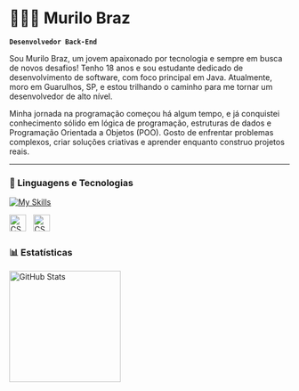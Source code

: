 # 👨🏽‍💻 Murilo Braz

**`Desenvolvedor Back-End`**

Sou Murilo Braz, um jovem apaixonado por tecnologia e sempre em busca de novos desafios! Tenho 18 anos e sou estudante dedicado de desenvolvimento de software, com foco principal em Java. Atualmente, moro em Guarulhos, SP, e estou trilhando o caminho para me tornar um desenvolvedor de alto nível.

Minha jornada na programação começou há algum tempo, e já conquistei conhecimento sólido em lógica de programação, estruturas de dados e Programação Orientada a Objetos (POO). Gosto de enfrentar problemas complexos, criar soluções criativas e aprender enquanto construo projetos reais.

---

### 🤖 Linguagens e Tecnologias

[![My Skills](https://skillicons.dev/icons?i=java,spring,aws,postgresql,mysql,docker,mysql)](https://skillicons.dev)

<img
  align="left" 
    alt="CSS" 
    title="CSS"
    width="30px" 
    style="padding-right: 10px;" 
 src="https://cdn.jsdelivr.net/gh/devicons/devicon@latest/icons/mysql/mysql-original.svg" />

 
<img
align="left" 
    alt="CSS" 
    title="CSS"
    width="30px" 
    style="padding-right: 10px;" 
 src="https://cdn.jsdelivr.net/gh/devicons/devicon@latest/icons/postgresql/postgresql-original-wordmark.svg" />
          
          
          



<br/>
<br/>

### 📊 Estatísticas

<p>
  <img 
    align="left" 
    alt="GitHub Stats" 
    height="200" 
    style="padding-right: 10px;" 
    src="https://github-readme-stats.vercel.app/api?username=zmurilaoo&show_icons=true&theme=tokyonight&include_all_commits=true&locale=pt-br" 
  />

  

</p>
